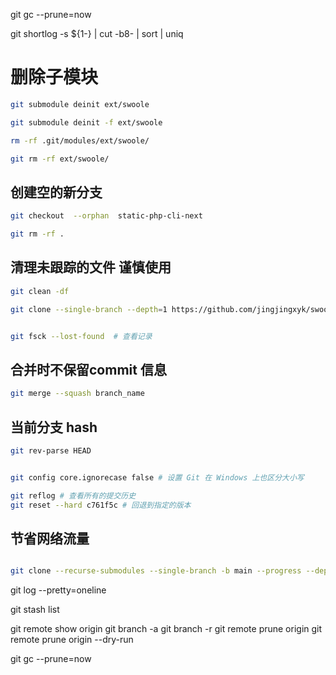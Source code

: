 
git gc --prune=now


git shortlog -s ${1-} |
cut -b8- |
sort | uniq



# 删除子模块
```bash
git submodule deinit ext/swoole

git submodule deinit -f ext/swoole

rm -rf .git/modules/ext/swoole/

git rm -rf ext/swoole/
```

## 创建空的新分支
```bash
git checkout  --orphan  static-php-cli-next

git rm -rf .

```
## 清理未跟踪的文件 谨慎使用
```bash
git clean -df
```

```bash
git clone --single-branch --depth=1 https://github.com/jingjingxyk/swoole-cli.git


git fsck --lost-found  # 查看记录
```

## 合并时不保留commit 信息
```bash
git merge --squash branch_name

```

## 当前分支 hash
```bash
git rev-parse HEAD

```

```bash

git config core.ignorecase false # 设置 Git 在 Windows 上也区分大小写

git reflog # 查看所有的提交历史
git reset --hard c761f5c # 回退到指定的版本

```

## 节省网络流量
```bash

git clone --recurse-submodules --single-branch -b main --progress --depth=1

```
git log --pretty=oneline

git stash list

git remote show origin
git branch -a
git branch -r
git remote prune origin
git remote prune origin --dry-run


git gc --prune=now
